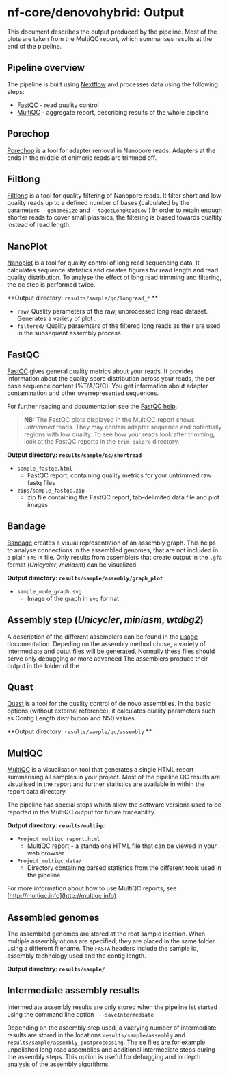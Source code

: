 # nf-core/denovohybrid: Output

This document describes the output produced by the pipeline. Most of the plots are taken from the MultiQC report, which summarises results at the end of the pipeline.

<!-- TODO nf-core: Write this documentation describing your workflow's output -->

## Pipeline overview
The pipeline is built using [Nextflow](https://www.nextflow.io/)
and processes data using the following steps:

* [FastQC](#fastqc) - read quality control
* [MultiQC](#multiqc) - aggregate report, describing results of the whole pipeline

## Porechop
[Porechop](https://github.com/rrwick/Porechop) is a tool for adapter removal in  Nanopore reads. Adapters at the ends in the middle of chimeric reads are  trimmed off. 

## Filtlong
[Filtlong](https://github.com/rrwick/Filtlong) is a tool for quality filtering of Nanopore reads. It filter short and low quality reads up to a defined number of bases (calculated by the parameters `--genomeSize` and `--tagetLongReadCov` )  In order to retain enough shorter  reads to cover small plasmids, the filtering is biased towards qualtity instead of read length. 

## NanoPlot
[Nanoplot](https://wdecoster/NanoPlot) is a tool for quality control of long read sequencing data. It calculates sequence statistics and creates figures for read length and read quality distribution. To analyse the effect of long read trimming and filtering, the qc step is performed twice. 

**Output directory: `results/sample/qc/longread_*` **

* `raw/` Quality parameters of the raw, unprocessed long read dataset. Generates a variety of plot .
* `filtered/` Quality paraemters of the filtered long reads as their are used in the subsequent assembly process.


## FastQC
[FastQC](http://www.bioinformatics.babraham.ac.uk/projects/fastqc/) gives general quality metrics about your reads. It provides information about the quality score distribution across your reads, the per base sequence content (%T/A/G/C). You get information about adapter contamination and other overrepresented sequences.

For further reading and documentation see the [FastQC help](http://www.bioinformatics.babraham.ac.uk/projects/fastqc/Help/).

> **NB:** The FastQC plots displayed in the MultiQC report shows _untrimmed_ reads. They may contain adapter sequence and potentially regions with low quality. To see how your reads look after trimming, look at the FastQC reports in the `trim_galore` directory.

**Output directory: `results/sample/qc/shortread`**

* `sample_fastqc.html`
  * FastQC report, containing quality metrics for your untrimmed raw fastq files
* `zips/sample_fastqc.zip`
  * zip file containing the FastQC report, tab-delimited data file and plot images

## Bandage

[Bandage](https://github.com/rrwick/Bandage) creates a visual representation of an assembly graph. This helps to analyse connections in the assembled genomes, that are not included in a plain `FASTA` file. Only results from  assemblers that create output in the `.gfa` format (_Unicycler_, _miniasm_) can be visualized.

**Output directory: `results/sample/assembly/graph_plot`**

* `sample_mode_graph.svg`
  * Image of the graph in `svg` format

##  Assembly step (_Unicycler_, _miniasm_, _wtdbg2_)

A description of the different assemblers can be found in the [usage](usage.md) documentation.
Depeding on the assembly method chose, a variety of intermediate and outut files will be generated. Normally these files should serve only debugging or more advanced 
The assemblers produce their output in the folder of the 

## Quast

[Quast](http://bioinf.spbau.ru/quast) is a tool for the quality control of de novo assemblies. In the basic options (without external reference), it calculates quality parameters such as Contig Length distribution and N50 values. 

**Output directory: `results/sample/qc/assembly`  **

## MultiQC
[MultiQC](http://multiqc.info) is a visualisation tool that generates a single HTML report summarising all samples in your project. Most of the pipeline QC results are visualised in the report and further statistics are available in within the report data directory.

The pipeline has special steps which allow the software versions used to be reported in the MultiQC output for future traceability.

**Output directory: `results/multiqc`**

* `Project_multiqc_report.html`
  * MultiQC report - a standalone HTML file that can be viewed in your web browser
* `Project_multiqc_data/`
  * Directory containing parsed statistics from the different tools used in the pipeline

For more information about how to use MultiQC reports, see [http://multiqc.info](http://multiqc.info)

## Assembled genomes

The assembled genomes are stored at the root sample location. When multiple assembly otions are specified, they are placed in the same folder using a different filename. The `FASTA` headers include the sample id, assembly technology used and the contig length.

**Output directory: `results/sample/`**


## Intermediate assembly results

Intermediate assembly results are only stored when the pipeline ist started using the command line option ` --saveIntermediate`

Depending on the assembly step used, a vaerying number of intermediate results are stored in the locations `results/sample/assembly` and `results/sample/assembly_postprocessing`. The se files are for example unpolished long read assemblies and additional intermediate steps during the assembly steps. This option is useful for debugging and in depth analysis of the assembly algorithms.


